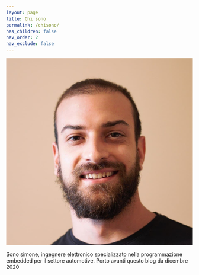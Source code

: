 ```yaml
---
layout: page
title: Chi sono
permalink: /chisono/
has_children: false
nav_order: 2
nav_exclude: false
---
```


<div class="mypic">
    <img src="/mypic.png" alt="persona1">
</div>

Sono simone, ingegnere elettronico specializzato nella programmazione embedded per il settore automotive. Porto avanti questo blog da dicembre 2020